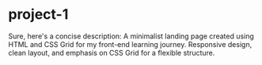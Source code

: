 # project-1
 Sure, here's a concise description:  A minimalist landing page created using HTML and CSS Grid for my front-end learning journey. Responsive design, clean layout, and emphasis on CSS Grid for a flexible structure.
